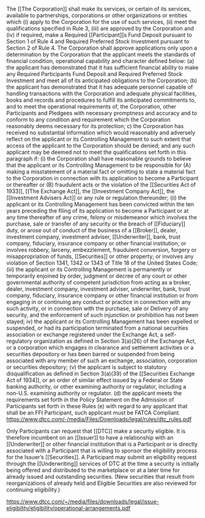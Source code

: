 The [[The Corporation]] shall make its services, or certain of its services, available to partnerships, corporations or other organizations or entities which (i) apply to the Corporation for the use of such services, (ii) meet the qualifications specified in Rule 3, (iii) are approved by the Corporation and (iv) if required, make a Required [[Participant]]s Fund Deposit pursuant to Section 1 of Rule 4 and Required Preferred Stock Investment pursuant to Section 2 of Rule 4. The Corporation shall approve applications only upon a determination by the Corporation that the applicant meets the standards of financial condition, operational capability and character defined below:
	(a) the applicant has demonstrated that it has sufficient financial ability to make any Required Participants Fund Deposit and Required Preferred Stock Investment and meet all of its anticipated obligations to the Corporation;
	(b) the applicant has demonstrated that it has adequate personnel capable of handling transactions with the Corporation and adequate physical facilities, books and records and procedures to fulfill its anticipated commitments to, and to meet the operational requirements of, the Corporation, other Participants and Pledgees with necessary promptness and accuracy and to conform to any condition and requirement which the Corporation reasonably deems necessary for its protection; 
	c) the Corporation has received no substantial information which would reasonably and adversely reflect on the applicant or its Controlling Management to such extent that access of the applicant to the Corporation should be denied; and any such applicant may be deemed not to meet the qualifications set forth in this paragraph if:
		(i) the Corporation shall have reasonable grounds to believe that the applicant or its Controlling Management to be responsible for (A) making a misstatement of a material fact or omitting to state a material fact to the Corporation in connection with its application to become a Participant or thereafter or (B) fraudulent acts or the violation of the [[Securities Act of 1933]], [[The Exchange Act]], the [[Investment Company Act]], the [[Investment Advisers Act]] or any rule or regulation thereunder;
		(ii) the applicant or its Controlling Management has been convicted within the ten years preceding the filing of its application to become a Participant or at any time thereafter of any crime, felony or misdemeanor which involves the purchase, sale or transfer of any security or the breach of [[Fiduciary]] duty, or arose out of conduct of the business of a [[Broker]], dealer, investment company, investment adviser, [[Underwriter]], bank, trust company, fiduciary, insurance company or other financial institution; or involves robbery, larceny, embezzlement, fraudulent conversion, forgery or misappropriation of funds, [[Securities]] or other property; or involves any violation of Section 1341, 1342 or 1343 of Title 18 of the United States Code;
		(iii) the applicant or its Controlling Management is permanently or temporarily enjoined by order, judgment or decree of any court or other governmental authority of competent jurisdiction from acting as a broker, dealer, investment company, investment adviser, underwriter, bank, trust company, fiduciary, insurance company or other financial institution or from engaging in or continuing any conduct or practice in connection with any such activity, or in connection with the purchase, sale or Delivery of any security, and the enforcement of such injunction or prohibition has not been stayed; 
		iv) the applicant or its Controlling Management has been expelled or suspended, or had its participation terminated from a national securities association or exchange registered under the Exchange Act, a self-regulatory organization as defined in Section 3(a)(26) of the Exchange Act, or a corporation which engages in clearance and settlement activities or a securities depository or has been barred or suspended from being associated with any member of such an exchange, association, corporation or securities depository;
		(v) the applicant is subject to statutory disqualification as defined in Section 3(a)(39) of the [[Securities Exchange Act of 1934]], or an order of similar effect issued by a Federal or State banking authority, or other examining authority or regulator, including a non-U.S. examining authority or regulator.
	(d) the applicant meets the requirements set forth in the Policy Statement on the Admission of Participants set forth in these Rules
	(e) with regard to any applicant that shall be an FFI Participant, such applicant must be FATCA Compliant.
https://www.dtcc.com/-/media/Files/Downloads/legal/rules/dtc_rules.pdf


Only Participants can request that [[DTC]] make a security eligible. It is therefore incumbent on an [[Issuer]] to have a relationship with an [[Underwriter]] or other financial institution that is a Participant or is directly associated with a Participant that is willing to sponsor the eligibility process for the Issuer’s [[Securities]]. A Participant may submit an eligibility request through the [[Underwriting]] services of DTC at the time a security is initially being offered and distributed to the marketplace or at a later time for already issued and outstanding securities. (New securities that result from reorganizations of already held and Eligible Securities are also reviewed for continuing eligibility.)

https://www.dtcc.com/~/media/files/downloads/legal/issue-eligibility/eligibility/operational-arrangements.pdf